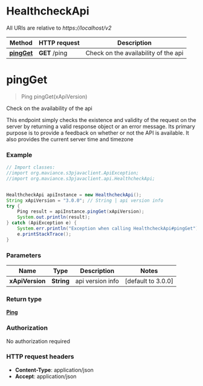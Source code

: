 # HealthcheckApi

All URIs are relative to *https://localhost/v2*

Method | HTTP request | Description
------------- | ------------- | -------------
[**pingGet**](HealthcheckApi.md#pingGet) | **GET** /ping | Check on the availability of the api


<a name="pingGet"></a>
# **pingGet**
> Ping pingGet(xApiVersion)

Check on the availability of the api

This endpoint simply checks the existence and validity of the request on the server by returning a valid response object or an error message. Its primary purpose is to provide a feedback on whether or not the API is available. It also provides the current server time and timezone

### Example
```java
// Import classes:
//import org.maviance.s3pjavaclient.ApiException;
//import org.maviance.s3pjavaclient.api.HealthcheckApi;


HealthcheckApi apiInstance = new HealthcheckApi();
String xApiVersion = "3.0.0"; // String | api version info
try {
    Ping result = apiInstance.pingGet(xApiVersion);
    System.out.println(result);
} catch (ApiException e) {
    System.err.println("Exception when calling HealthcheckApi#pingGet");
    e.printStackTrace();
}
```

### Parameters

Name | Type | Description  | Notes
------------- | ------------- | ------------- | -------------
 **xApiVersion** | **String**| api version info | [default to 3.0.0]

### Return type

[**Ping**](Ping.md)

### Authorization

No authorization required

### HTTP request headers

 - **Content-Type**: application/json
 - **Accept**: application/json


